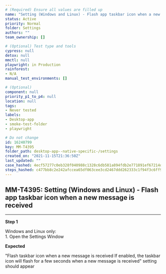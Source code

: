 ```yaml
---
# (Required) Ensure all values are filled up
name: "Setting (Windows and Linux) - Flash app taskbar icon when a new message is received"
status: Active
priority: Normal
folder: Settings
authors: ""
team_ownership: []

# (Optional) Test type and tools
cypress: null
detox: null
mmctl: null
playwright: in Production
rainforest: 
- N/A
manual_test_environments: []

# (Optional)
component: null
priority_p1_to_p4: null
location: null
tags: 
- Never tested
labels: 
- Desktop-app
- smoke-test-folder
- playwright

# Do not change
id: 16240799
key: MM-T4395
folder_path: desktop-app--native-specific-/settings
created_on: "2021-11-15T21:36:50Z"
last_updated: ""
case_hashed: 4ecf57277c0eb328f040988c1328c6db581a894fdb2e771891ef67214d46edb199e5a4fa152c42318db7cb21ae43fbfe
steps_hashed: c477bb8c2e242afccea65df063cee3cd2467ddd262333c1f94f3c6ff9da8ddb6339f0068b8547f6135fa1d39cb5a2d11
---
```


## MM-T4395: Setting (Windows and Linux) - Flash app taskbar icon when a new message is received

---

**Step 1**

Windows and Linux only:\
1\. Open the Settings Window

**Expected**

"Flash taskbar icon when a new message is received If enabled, the taskbar icon will flash for a few seconds when a new message is received" setting should appear
